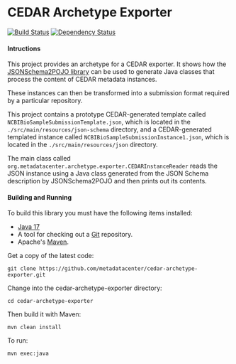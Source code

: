 CEDAR Archetype Exporter
========================

[![Build Status](https://travis-ci.com/metadatacenter/cedar-archetype-exporter.svg?branch=develop)](https://travis-ci.com/metadatacenter/cedar-archetype-exporter)
[![Dependency Status](https://www.versioneye.com/user/projects/57106488fcd19a0039f16fbf/badge.svg?style=flat)](https://www.versioneye.com/user/projects/57106488fcd19a0039f16fbf)

#### Intructions

This project provides an archetype for a CEDAR exporter. It shows how
the [JSONSchema2POJO library](http://www.jsonschema2pojo.org/) can be used to generate
Java classes that process the content of CEDAR metadata instances.

These instances can then be transformed into a submission format required by a particular repository. 

This project contains a prototype CEDAR-generated template called ```NCBIBioSampleSubmissionTemplate.json```,
which is located in the ```./src/main/resources/json-schema``` directory, and a CEDAR-generated
templated instance called ```NCBIBioSampleSubmissionInstance1.json```, which is located
in the ```./src/main/resources/json``` directory.

The main class called ```org.metadatacenter.archetype.exporter.CEDARInstanceReader``` reads the JSON
instance using a Java class generated from the JSON Schema description by JSONSchema2POJO and
then prints out its contents.

#### Building and Running

To build this library you must have the following items installed:

+ [Java 17](http://www.oracle.com/technetwork/java/javase/downloads/index.html)
+ A tool for checking out a [Git](http://git-scm.com/) repository.
+ Apache's [Maven](http://maven.apache.org/index.html).

Get a copy of the latest code:

    git clone https://github.com/metadatacenter/cedar-archetype-exporter.git

Change into the cedar-archetype-exporter directory:

    cd cedar-archetype-exporter 

Then build it with Maven:

    mvn clean install

To run:

    mvn exec:java

